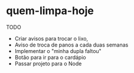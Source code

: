 # quem-limpa-hoje

TODO

- Criar avisos para trocar o lixo,
- Aviso de troca de panos a cada duas semanas
- Implementar o "minha dupla faltou"
- Botão para ir para o cardápio
- Passar projeto para o Node
